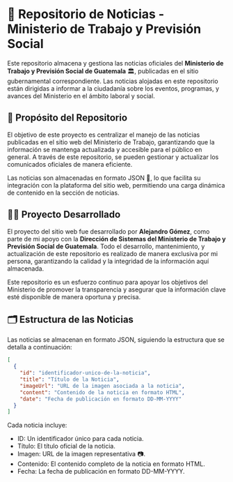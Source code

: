 # 📢 Repositorio de Noticias - Ministerio de Trabajo y Previsión Social

Este repositorio almacena y gestiona las noticias oficiales del **Ministerio de Trabajo y Previsión Social de Guatemala** 🏛️, publicadas en el sitio gubernamental correspondiente. Las noticias alojadas en este repositorio están dirigidas a informar a la ciudadanía sobre los eventos, programas, y avances del Ministerio en el ámbito laboral y social.

## 🎯 Propósito del Repositorio

El objetivo de este proyecto es centralizar el manejo de las noticias publicadas en el sitio web del Ministerio de Trabajo, garantizando que la información se mantenga actualizada y accesible para el público en general. A través de este repositorio, se pueden gestionar y actualizar los comunicados oficiales de manera eficiente.

Las noticias son almacenadas en formato JSON 📄, lo que facilita su integración con la plataforma del sitio web, permitiendo una carga dinámica de contenido en la sección de noticias.

## 👨‍💻 Proyecto Desarrollado

El proyecto del sitio web fue desarrollado por **Alejandro Gómez**, como parte de mi apoyo con la **Dirección de Sistemas del Ministerio de Trabajo y Previsión Social de Guatemala**. Todo el desarrollo, mantenimiento, y actualización de este repositorio es realizado de manera exclusiva por mi persona, garantizando la calidad y la integridad de la información aquí almacenada.

Este repositorio es un esfuerzo continuo para apoyar los objetivos del Ministerio de promover la transparencia y asegurar que la información clave esté disponible de manera oportuna y precisa.

## 🗂️ Estructura de las Noticias

Las noticias se almacenan en formato JSON, siguiendo la estructura que se detalla a continuación:

```json
[
  {
    "id": "identificador-unico-de-la-noticia",
    "title": "Título de la Noticia",
    "imageUrl": "URL de la imagen asociada a la noticia",
    "content": "Contenido de la noticia en formato HTML",
    "date": "Fecha de publicación en formato DD-MM-YYYY"
  }
]
```

Cada noticia incluye:

- ID: Un identificador único para cada noticia.
- Título: El título oficial de la noticia.
- Imagen: URL de la imagen representativa 📷.
- Contenido: El contenido completo de la noticia en formato HTML.
- Fecha: La fecha de publicación en formato DD-MM-YYYY.
